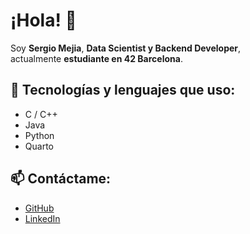 # ¡Hola! 👋

Soy **Sergio Mejia**, **Data Scientist y Backend Developer**,  
actualmente **estudiante en 42 Barcelona**.

## 🚀 Tecnologías y lenguajes que uso:
- C / C++
- Java
- Python
- Quarto

## 📫 Contáctame:
- [GitHub](https://github.com/sergijmejia)
- [LinkedIn](https://www.linkedin.com/in/sergio-mejia-assmus/)
